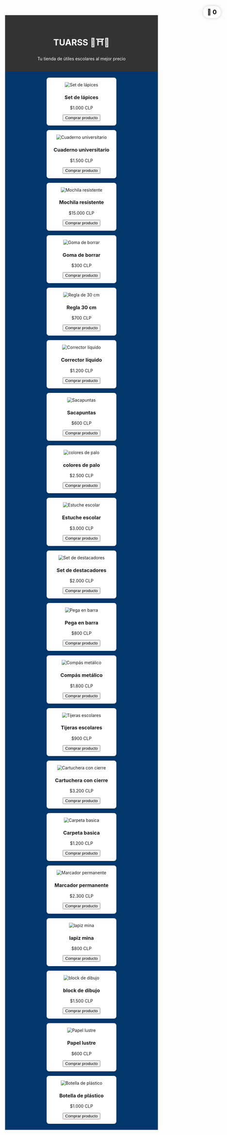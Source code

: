 <head>
  
  <!-- otras etiquetas -->
  <style>
    /* pega el CSS aquí */
    .encabezado {
      background-color: #333333;
      color: white;
      padding: 20px;
      text-align: center;
    }
    .productos {
      background-color: #04376B;
      padding: 20px;
      display: flex;
      flex-wrap: wrap;
      gap: 15px;
      justify-content: center;
    }
    .producto {
      background-color: white;
      border-radius: 8px;
      padding: 15px;
      width: 200px;
      box-shadow: 0 2px 5px rgba(0,0,0,0.15);
      text-align: center;
    }
  </style>
</head>

<body>

  <div class="encabezado">
    <h1>TUARSS 🦖⛩️🛒</h1>
    <p>Tu tienda de útiles escolares al mejor precio</p>
  </div>

  <!-- carrito fuera de contenedores, fijo en la esquina -->
  <div class="carrito" style="
    position: fixed;
    top: 20px;
    right: 20px;
    font-size: 20px;
    background-color: white;
    color: black;
    padding: 8px 14px;
    border-radius: 20px;
    font-weight: bold;
    box-shadow: 0 0 10px rgba(0, 0, 0, 0.2);
    z-index: 1000;
    cursor: pointer;
  ">
    🛒 <span id="contador-carrito">0</span>
  </div>

</body>
<div class="productos">
  <div class="producto">
    <img src="imagenes/Lapiz.jpg.jpeg" alt="Set de lápices">
    <h3>Set de lápices</h3>
    <p>$1.000 CLP</p>
    <button onclick="agregarAlCarrito('Set de lápices')">Comprar producto</button>
  </div>
  <div class="producto">
    <img src="imagenes/Cuaderno.jpg.jpeg" alt="Cuaderno universitario">
    <h3>Cuaderno universitario</h3>
    <p>$1.500 CLP</p>
    <button onclick="agregarAlCarrito('Cuaderno universitario')">Comprar producto</button>
  </div>
  <div class="producto">
    <img src="imagenes/Mochila.jpg.jpeg" alt="Mochila resistente">
    <h3>Mochila resistente</h3>
    <p>$15.000 CLP</p>
    <button onclick="agregarAlCarrito('Mochila resistente')">Comprar producto</button>
  </div>
  <div class="producto">
    <img src="imagenes/Goma.jpg.jpeg" alt="Goma de borrar">
    <h3>Goma de borrar</h3>
    <p>$300 CLP</p>
    <button onclick="agregarAlCarrito('Goma de borrar')">Comprar producto</button>
  </div>
  <div class="producto">
    <img src="imagenes/Regla.jpg.jpeg" alt="Regla de 30 cm">
    <h3>Regla 30 cm</h3>
    <p>$700 CLP</p>
    <button onclick="agregarAlCarrito('Regla 30 cm')">Comprar producto</button>
  </div>
  <div class="producto">
    <img src="imagenes/Corrector.jpg.jpeg" alt="Corrector líquido">
    <h3>Corrector líquido</h3>
    <p>$1.200 CLP</p>
    <button onclick="agregarAlCarrito('Corrector líquido')">Comprar producto</button>
  </div>
  <div class="producto">
    <img src="imagenes/Sacapuntas.jpg.jpeg" alt="Sacapuntas">
    <h3>Sacapuntas</h3>
    <p>$600 CLP</p>
    <button onclick="agregarAlCarrito('Sacapuntas')">Comprar producto</button>
  </div>
  <div class="producto">
    <img src="imagenes/Colores.jpg.jpeg" alt="colores de palo">
    <h3>colores de palo</h3>
    <p>$2.500 CLP</p>
    <button onclick="agregarAlCarrito('colores de palo')">Comprar producto</button>
  </div>
  <div class="producto">
    <img src="imagenes/Estuche.jpg.jpeg" alt="Estuche escolar">
    <h3>Estuche escolar</h3>
    <p>$3.000 CLP</p>
    <button onclick="agregarAlCarrito('Estuche escolar')">Comprar producto</button>
  </div>
  <div class="producto">
    <img src="imagenes/destacadores.jpg.jpeg" alt="Set de destacadores">
    <h3>Set de destacadores</h3>
    <p>$2.000 CLP</p>
    <button onclick="agregarAlCarrito('Set de resaltadores')">Comprar producto</button>
  </div>
  <div class="producto">
    <img src="imagenes/Pegamento.jpg.jpeg" alt="Pega en barra">
    <h3>Pega en barra</h3>
    <p>$800 CLP</p>
    <button onclick="agregarAlCarrito('Pega en barra')">Comprar producto</button>
  </div>
  <div class="producto">
    <img src="imagenes/Compas.jpg.jpeg" alt="Compás metálico">
    <h3>Compás metálico</h3>
    <p>$1.800 CLP</p>
    <button onclick="agregarAlCarrito('Compás metálico')">Comprar producto</button>
  </div>
  <div class="producto">
    <img src="imagenes/Tijeras.jpg.jpeg" alt="Tijeras escolares">
    <h3>Tijeras escolares</h3>
    <p>$900 CLP</p>
    <button onclick="agregarAlCarrito('Tijeras escolares')">Comprar producto</button>
  </div>
  <div class="producto">
    <img src="imagenes/Cartuchera.jpg.jpeg" alt="Cartuchera con cierre">
    <h3>Cartuchera con cierre</h3>
    <p>$3.200 CLP</p>
    <button onclick="agregarAlCarrito('Cartuchera con cierre')">Comprar producto</button>
  </div>
  <div class="producto">
    <img src="imagenes/Carpeta.jpg.jpeg" alt="Carpeta basica">
    <h3>Carpeta basica</h3>
    <p>$1.200 CLP</p>
    <button onclick="agregarAlCarrito('Carpeta basica')">Comprar producto</button>
  </div>
  <div class="producto">
    <img src="imagenes/marcador.jpg.jpeg" alt="Marcador permanente">
    <h3>Marcador permanente</h3>
    <p>$2.300 CLP</p>
    <button onclick="agregarAlCarrito('Marcador permanente')">Comprar producto</button>
  </div>
  <div class="producto">
    <img src="imagenes/mina.jpg.jpeg" alt="lapiz mina">
    <h3>lapiz mina</h3>
    <p>$800 CLP</p>
    <button onclick="agregarAlCarrito('lapiz mina')">Comprar producto</button>
  </div>
  <div class="producto">
    <img src="imagenes/block.jpg.jpeg" alt="block de dibujo">
    <h3>block de dibujo</h3>
    <p>$1.500 CLP</p>
    <button onclick="agregarAlCarrito('block de dibujo')">Comprar producto</button>
  </div>
  <div class="producto">
    <img src="imagenes/PapelLustre.jpg.jpeg" alt="Papel lustre">
    <h3>Papel lustre</h3>
    <p>$600 CLP</p>
    <button onclick="agregarAlCarrito('Papel lustre')">Comprar producto</button>
  </div>
  <div class="producto">
    <img src="imagenes/Botella.jpg.jpeg" alt="Botella de plástico">
    <h3>Botella de plástico</h3>
    <p>$1.000 CLP</p>
    <button onclick="agregarAlCarrito('Botella de plástico')">Comprar producto</button>
  </div>
  
  </div> <!-- cierre div productos -->

<!-- MODAL (CUADRO EMERGENTE) -->
<div id="modal" style="display:none; position:fixed; top:0; left:0; width:100%; height:100%; background:rgba(0,0,0,0.5); justify-content:center; align-items:center; z-index:2000;">
  <div style="background:white; padding:20px; border-radius:10px; text-align:center; max-width:300px;">
    <p id="modal-texto" style="margin-bottom:20px;">¿Agregar producto al carrito?</p>
    <button onclick="confirmarAgregar()" style="margin-right:10px;">Agregar al carrito</button>
    <button onclick="cerrarModal()">Cancelar</button>
  </div>
</div>

<!-- Script -->
<script>
  let contador = 0;
  let productoSeleccionado = "";
  const modal = document.getElementById('modal');
  const modalTexto = document.getElementById('modal-texto');

  function agregarAlCarrito(nombreProducto) {
    productoSeleccionado = nombreProducto;
    modalTexto.textContent = `¿Agregar "${nombreProducto}" al carrito?`;
    modal.style.display = 'flex';
  }

  function confirmarAgregar() {
    contador++;
    document.getElementById('contador-carrito').textContent = contador;
    modal.style.display = 'none';
  }

  function cerrarModal() {
    modal.style.display = 'none';
  }
</script>
 </body>
</html>
